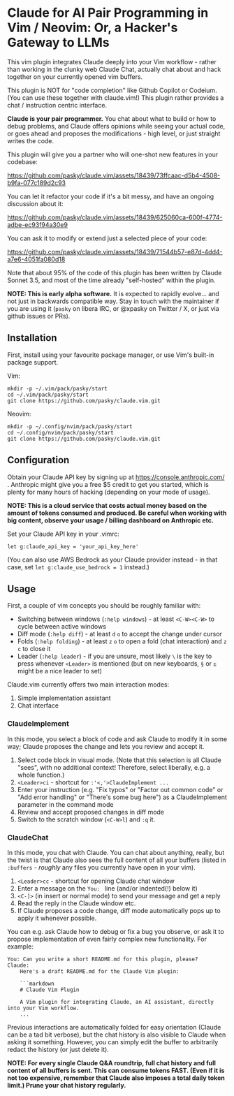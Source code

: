 # Claude for AI Pair Programming in Vim / Neovim: Or, a Hacker's Gateway to LLMs

This vim plugin integrates Claude deeply into your Vim workflow - rather than
working in the clunky web Claude Chat, actually chat about and hack together
on your currently opened vim buffers.

This plugin is NOT for "code completion" like Github Copilot or Codeium.
(You can use these together with claude.vim!)
This plugin rather provides a chat / instruction centric interface.

**Claude is your pair programmer.**  You chat about what to build or how
to debug problems, and Claude offers opinions while seeing your actual code,
or goes ahead and proposes the modifications - high level, or just straight
writes the code.

This plugin will give you a partner who will one-shot new features in your codebase:

https://github.com/pasky/claude.vim/assets/18439/73ffcaac-d5b4-4508-b9fa-077c189d2c93

You can let it refactor your code if it's a bit messy, and have an ongoing discussion about it:

https://github.com/pasky/claude.vim/assets/18439/625060ca-600f-4774-adbe-ec93f94a30e9

You can ask it to modify or extend just a selected piece of your code:

https://github.com/pasky/claude.vim/assets/18439/71544b57-e87d-4dd4-a7e6-4051fa080d18

Note that about 95% of the code of this plugin has been written by Claude
Sonnet 3.5, and most of the time already "self-hosted" within the plugin.

**NOTE: This is early alpha software.**  It is expected to rapidly evolve...
and not just in backwards compatible way.  Stay in touch with the maintainer
if you are using it (`pasky` on libera IRC, or @xpasky on Twitter / X, or just
via github issues or PRs).

## Installation

First, install using your favourite package manager, or use Vim's built-in package support.

Vim:

```
mkdir -p ~/.vim/pack/pasky/start
cd ~/.vim/pack/pasky/start
git clone https://github.com/pasky/claude.vim.git
```

Neovim:

```
mkdir -p ~/.config/nvim/pack/pasky/start
cd ~/.config/nvim/pack/pasky/start
git clone https://github.com/pasky/claude.vim.git
```

## Configuration

Obtain your Claude API key by signing up at https://console.anthropic.com/ .
Anthropic might give you a free $5 credit to get you started, which is plenty
for many hours of hacking (depending on your mode of usage).

**NOTE: This is a cloud service that costs actual money based on the amount
of tokens consumed and produced. Be careful when working with big content,
observe your usage / billing dashboard on Anthropic etc.**

Set your Claude API key in your .vimrc:

```vim
let g:claude_api_key = 'your_api_key_here'
```

(You can also use AWS Bedrock as your Claude provider instead - in that case, set `let g:claude_use_bedrock = 1` instead.)

## Usage

First, a couple of vim concepts you should be roughly familiar with:
- Switching between windows (`:help windows`) - at least `<C-W><C-W>` to cycle between active windows
- Diff mode (`:help diff`) - at least `d` `o` to accept the change under cursor
- Folds (`:help folding`) - at least `z` `o` to open a fold (chat interaction) and `z` `c` to close it
- Leader (`:help leader`) - if you are unsure, most likely `\` is the key to press whenever `<Leader>` is mentioned (but on new keyboards, `§` or `±` might be a nice leader to set)

Claude.vim currently offers two main interaction modes:
1. Simple implementation assistant
2. Chat interface

### ClaudeImplement

In this mode, you select a block of code and ask Claude to modify it in some
way; Claude proposes the change and lets you review and accept it.

1. Select code block in visual mode. (Note that this selection is all Claude
   "sees", with no additional context! Therefore, select liberally, e.g.
   a whole function.)
2. `<Leader>ci` - shortcut for `:'<,'>ClaudeImplement ...`
3. Enter your instruction (e.g. "Fix typos" or "Factor out common code" or "Add error handling" or "There's some bug here") as a ClaudeImplement parameter in the command mode
4. Review and accept proposed changes in diff mode
5. Switch to the scratch window (`<C-W>l`) and `:q` it.

### ClaudeChat

In this mode, you chat with Claude.  You can chat about anything, really,
but the twist is that Claude also sees the full content of all your buffers
(listed in `:buffers` - _roughly_ any files you currently have open in your vim).

1. `<Leader>cc` - shortcut for opening Claude chat window
2. Enter a message on the `You: ` line (and/or indented(!) below it)
3. `<C-]>` (in insert or normal mode) to send your message and get a reply
4. Read the reply in the Claude window etc.
5. If Claude proposes a code change, diff mode automatically pops up to apply it whenever possible.

You can e.g. ask Claude how to debug or fix a bug you observe, or ask it
to propose implementation of even fairly complex new functionality. For example:

    You: Can you write a short README.md for this plugin, please?
    Claude:
        Here's a draft README.md for the Claude Vim plugin:

        ```markdown
        # Claude Vim Plugin

        A Vim plugin for integrating Claude, an AI assistant, directly into your Vim workflow.
        ...

Previous interactions are automatically folded for easy orientation (Claude can
be a tad bit verbose), but the chat history is also visible to Claude when
asking it something.  However, you can simply edit the buffer to arbitrarily
redact the history (or just delete it).

**NOTE: For every single Claude Q&A roundtrip, full chat history and full
content of all buffers is sent.  This can consume tokens FAST.  (Even if it
is not too expensive, remember that Claude also imposes a total daily token
limit.) Prune your chat history regularly.**
